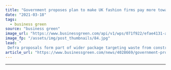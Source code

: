 ```yaml
---
title: "Government proposes plan to make UK fashion firms pay more towards textile recycling"
date: "2021-03-18"
tags: 
  - business green
source: "business green"
image_url: "https://www.businessgreen.com/api/v1/wps/071f922/efae4131-abd0-4ff6-94b4-a237aac06b9f/4/Shutterstock-185x114.jpg"
image_fp: "/assets/img/post_thumbnails/84.jpg"
lead: "
 Defra proposals form part of wider package targeting waste from construction, textiles, electronics, cars, furniture, plastics, and food, as Ministers pledge to end the 'throwaway culture as we build back greener'  ..."
article_url: "https://www.businessgreen.com/news/4028669/government-proposes-plan-uk-fashion-firms-pay-textile-recycling"
---
```


---
